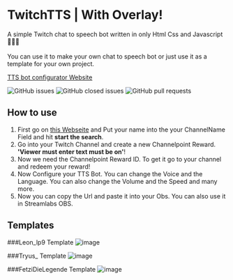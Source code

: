 # TwitchTTS | With Overlay!
A simple Twitch chat to speech bot written in only Html Css and Javascript🤷🏻‍♂️ <br>
<br>
You can use it to make your own chat to speech bot or just use it as a template for your own project. <br>

[TTS bot configurator Website](https://leonlp9.github.io/TwitchTTS/)

![GitHub issues](https://img.shields.io/github/issues/Leonlp9/TwitchTTS)
![GitHub closed issues](https://img.shields.io/github/issues-closed/Leonlp9/TwitchTTS)
![GitHub pull requests](https://img.shields.io/github/issues-pr/Leonlp9/TwitchTTS)

## How to use
1. First go on [this Webseite](https://leonlp9.github.io/TwitchTTS/) and Put your name into the your ChannelName Field and hit **start the search**.
2. Go into your Twitch Channel and create a new Channelpoint Reward. **'Viewer must enter text must be on'**!
3. Now we need the Channelpoint Reward ID. To get it go to your channel and redeem your reward!
4. Now Configure your TTS Bot. You can change the Voice and the Language. You can also change the Volume and the Speed and many more.
5. Now you can copy the Url and paste it into your Obs. You can also use it in Streamlabs OBS.

## Templates

###Leon_lp9 Template
![image](https://cdn.discordapp.com/attachments/997527016557518940/1027620624673275975/unknown.png)

###Tryus_ Template
![image](https://cdn.discordapp.com/attachments/997527016557518940/1027620924830265414/unknown.png)

###FetziDieLegende Template
![image](https://cdn.discordapp.com/attachments/997527016557518940/1027621187737632848/unknown.png)
